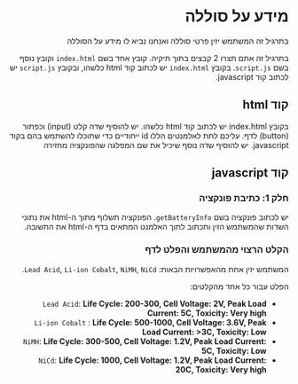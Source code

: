 <div dir="rtl">

# מידע על סוללה
בתרגיל זה המשתמש יזין פרטי סוללה ואנחנו נביא לו מידע על הסוללה

בתרגיל זה אתם תצרו 2 קבצים בתוך תיקיה. קובץ אחד בשם `index.html` וקובץ נוסף בשם `script.js`.
בקובץ `index.html` יש לכתוב קוד html כלשהו, ובקובץ `script.js` יש לכתוב קוד javascript.


## קוד html
בקובץ index.html יש לכתוב קוד html כלשהו. יש להוסיף שדה קלט (input) וכפתור (button) לדף.
עליכם לתת לאלמנטים הללו id ייחודיים כדי שתוכלו להשתמש בהם בקוד javascript.
 יש להוסיף שדה נוסף שיכיל את שם המפלגה שהפונקציה מחזירה


## קוד javascript
### חלק 1: כתיבת פונקציה
יש לכתוב פונקציה בשם `getBatteryInfo`. 
הפונקציה תשלוף מתוך ה-html את נתוני השדות שהמשתמש הזין ותכתוב לתוך האלמנט המתאים בדף ה-html את התשובה.

### הקלט הרצוי מהמשתמש והפלט לדף
המשתמש יזין אחת מהאפשרויות הבאות: `Lead Acid`, `Li-ion Cobalt`, `NiMH`, `NiCd`.

הפלט עבור כל אחד מהקלטים:

- `Lead Acid`: **Life Cycle: 200-300, Cell Voltage: 2V, Peak Load Current: 5C, Toxicity: Very high**
- `Li-ion Cobalt` : **Life Cycle: 500-1000, Cell Voltage: 3.6V, Peak Load Current: >3C, Toxicity: Low**
- `NiMH`: **Life Cycle: 300-500, Cell Voltage: 1.2V, Peak Load Current: 5C, Toxicity: Low**
- `NiCd`: **Life Cycle: 1000, Cell Voltage: 1.2V, Peak Load Current: 20C, Toxicity: Very high**

</div>